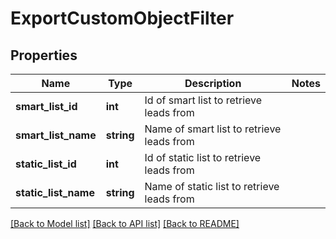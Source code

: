 # ExportCustomObjectFilter

## Properties

Name | Type | Description | Notes
------------ | ------------- | ------------- | -------------
**smart_list_id** | **int** | Id of smart list to retrieve leads from | 
**smart_list_name** | **string** | Name of smart list to retrieve leads from | 
**static_list_id** | **int** | Id of static list to retrieve leads from | 
**static_list_name** | **string** | Name of static list to retrieve leads from | 

[[Back to Model list]](../README.md#documentation-for-models) [[Back to API list]](../README.md#documentation-for-api-endpoints) [[Back to README]](../README.md)
